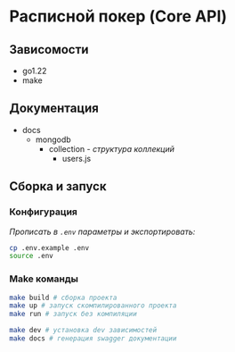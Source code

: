 # Расписной покер (Core API)
## Зависомости
* go1.22
* make

## Документация
* docs
    * mongodb
        * collection - _структура коллекций_
            * users.js


## Сборка и запуск
### Конфигурация
_Прописать в `.env` параметры и экспортировать:_
```bash
cp .env.example .env
source .env
```

### Make команды
```bash
make build # сборка проекта
make up # запуск скомпилированного проекта
make run # запуск без компиляции

make dev # установка dev зависимостей
make docs # генерация swagger документации
```